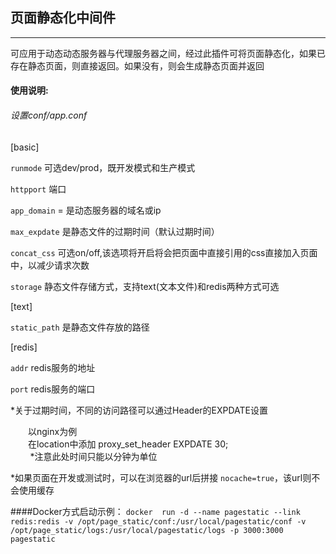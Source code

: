 ## 页面静态化中间件
-------
可应用于动态动态服务器与代理服务器之间，经过此插件可将页面静态化，如果已存在静态页面，则直接返回。如果没有，则会生成静态页面并返回
#### 使用说明:
###### 设置conf/app.conf
[basic]

`runmode` 可选dev/prod，既开发模式和生产模式

`httpport` 端口

`app_domain` = 是动态服务器的域名或ip

`max_expdate` 是静态文件的过期时间（默认过期时间）

`concat_css` 可选on/off,该选项将开启将会把页面中直接引用的css直接加入页面中，以减少请求次数

`storage` 静态文件存储方式，支持text(文本文件)和redis两种方式可选


[text]

`static_path` 是静态文件存放的路径

[redis]

`addr` redis服务的地址

`port` redis服务的端口

*关于过期时间，不同的访问路径可以通过Header的EXPDATE设置

　　以nginx为例<br/>
　　在location中添加 proxy_set_header EXPDATE 30;<br/> 
&nbsp;&nbsp;&nbsp;&nbsp;&nbsp;&nbsp;&nbsp;&nbsp;*注意此处时间只能以分钟为单位

*如果页面在开发或测试时，可以在浏览器的url后拼接
`nocache=true`，该url则不会使用缓存

####Docker方式启动示例：
`docker  run -d --name pagestatic --link redis:redis -v /opt/page_static/conf:/usr/local/pagestatic/conf -v /opt/page_static/logs:/usr/local/pagestatic/logs -p 3000:3000 pagestatic`
